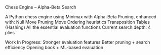 Chess Engine – Alpha-Beta Search

A Python chess engine using Minimax with Alpha-Beta Pruning, enhanced with:
Null Move Pruning
Move Ordering heuristics
Transposition Tables (Hashing)
All the essential evaluation functions
Current search depth: 4 plies 

Work In Progress:
Stronger evaluation features
Better pruning + search efficiency
Opening book + ML-based evaluation
